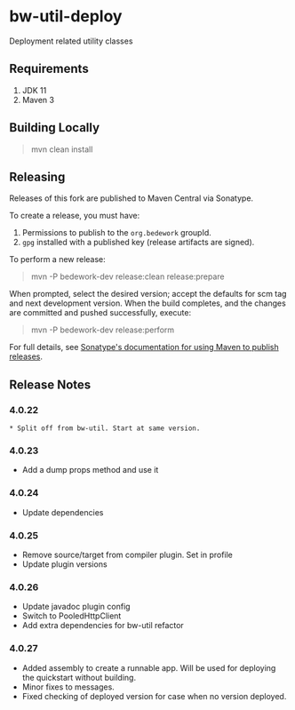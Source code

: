 # bw-util-deploy
Deployment related utility classes

## Requirements

1. JDK 11
2. Maven 3

## Building Locally

> mvn clean install

## Releasing

Releases of this fork are published to Maven Central via Sonatype.

To create a release, you must have:

1. Permissions to publish to the `org.bedework` groupId.
2. `gpg` installed with a published key (release artifacts are signed).

To perform a new release:

> mvn -P bedework-dev release:clean release:prepare

When prompted, select the desired version; accept the defaults for scm tag and next development version.
When the build completes, and the changes are committed and pushed successfully, execute:

> mvn -P bedework-dev release:perform

For full details, see [Sonatype's documentation for using Maven to publish releases](http://central.sonatype.org/pages/apache-maven.html).

## Release Notes
### 4.0.22
    * Split off from bw-util. Start at same version.

### 4.0.23
  * Add a dump props method and use it

### 4.0.24
  * Update dependencies
    
### 4.0.25
  * Remove source/target from compiler plugin. Set in profile
  * Update plugin versions

### 4.0.26
  * Update javadoc plugin config
  * Switch to PooledHttpClient
  * Add extra dependencies for bw-util refactor

### 4.0.27
  * Added assembly to create a runnable app. Will be used
    for deploying the quickstart without building.
  * Minor fixes to messages.
  * Fixed checking of deployed version for case when 
    no version deployed.
    
